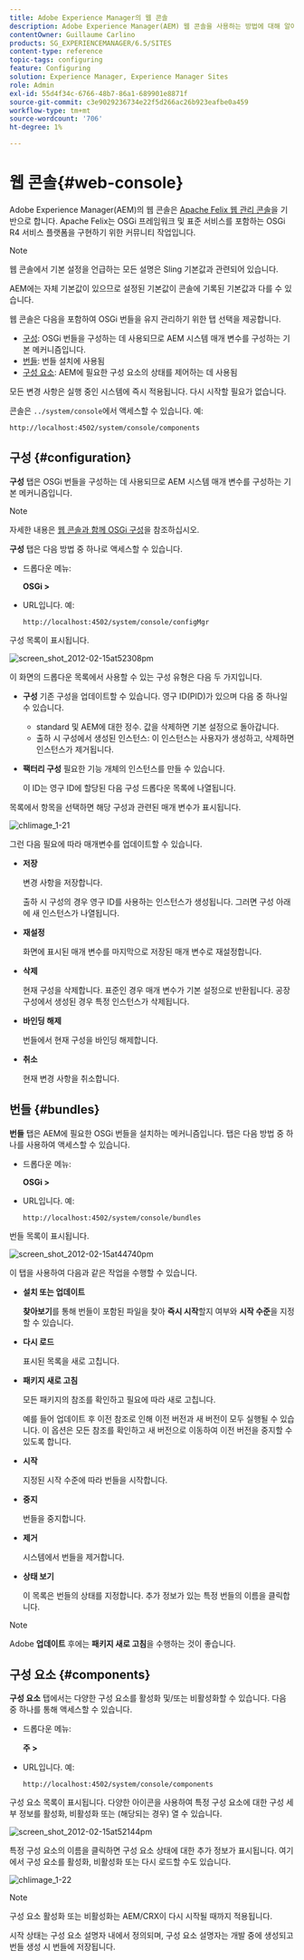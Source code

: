 ```yaml
---
title: Adobe Experience Manager의 웹 콘솔
description: Adobe Experience Manager(AEM) 웹 콘솔을 사용하는 방법에 대해 알아봅니다.
contentOwner: Guillaume Carlino
products: SG_EXPERIENCEMANAGER/6.5/SITES
content-type: reference
topic-tags: configuring
feature: Configuring
solution: Experience Manager, Experience Manager Sites
role: Admin
exl-id: 55d4f34c-6766-48b7-86a1-689901e8871f
source-git-commit: c3e9029236734e22f5d266ac26b923eafbe0a459
workflow-type: tm+mt
source-wordcount: '706'
ht-degree: 1%

---
```


# 웹 콘솔{#web-console}

Adobe Experience Manager(AEM)의 웹 콘솔은 [Apache Felix 웹 관리 콘솔](https://felix.apache.org/documentation/subprojects/apache-felix-web-console.html)을 기반으로 합니다. Apache Felix는 OSGi 프레임워크 및 표준 서비스를 포함하는 OSGi R4 서비스 플랫폼을 구현하기 위한 커뮤니티 작업입니다.

>[!NOTE]
>
>웹 콘솔에서 기본 설정을 언급하는 모든 설명은 Sling 기본값과 관련되어 있습니다.
>
>AEM에는 자체 기본값이 있으므로 설정된 기본값이 콘솔에 기록된 기본값과 다를 수 있습니다.

웹 콘솔은 다음을 포함하여 OSGi 번들을 유지 관리하기 위한 탭 선택을 제공합니다.

* [구성](#configuration): OSGi 번들을 구성하는 데 사용되므로 AEM 시스템 매개 변수를 구성하는 기본 메커니즘입니다.
* [번들](#bundles): 번들 설치에 사용됨
* [구성 요소](#components): AEM에 필요한 구성 요소의 상태를 제어하는 데 사용됨

모든 변경 사항은 실행 중인 시스템에 즉시 적용됩니다. 다시 시작할 필요가 없습니다.

콘솔은 `../system/console`에서 액세스할 수 있습니다. 예:

`http://localhost:4502/system/console/components`

## 구성 {#configuration}

**구성** 탭은 OSGi 번들을 구성하는 데 사용되므로 AEM 시스템 매개 변수를 구성하는 기본 메커니즘입니다.

>[!NOTE]
>
>자세한 내용은 [웹 콘솔과 함께 OSGi 구성](/help/sites-deploying/configuring-osgi.md)을 참조하십시오.

**구성** 탭은 다음 방법 중 하나로 액세스할 수 있습니다.

* 드롭다운 메뉴:

  **OSGi >**

* URL입니다. 예:

  `http://localhost:4502/system/console/configMgr`

구성 목록이 표시됩니다.

![screen_shot_2012-02-15at52308pm](assets/screen_shot_2012-02-15at52308pm.png)

이 화면의 드롭다운 목록에서 사용할 수 있는 구성 유형은 다음 두 가지입니다.

* **구성**
기존 구성을 업데이트할 수 있습니다. 영구 ID(PID)가 있으며 다음 중 하나일 수 있습니다.

   * standard 및 AEM에 대한 정수. 값을 삭제하면 기본 설정으로 돌아갑니다.
   * 출하 시 구성에서 생성된 인스턴스: 이 인스턴스는 사용자가 생성하고, 삭제하면 인스턴스가 제거됩니다.

* **팩터리 구성**
필요한 기능 개체의 인스턴스를 만들 수 있습니다.

  이 ID는 영구 ID에 할당된 다음 구성 드롭다운 목록에 나열됩니다.

목록에서 항목을 선택하면 해당 구성과 관련된 매개 변수가 표시됩니다.

![chlimage_1-21](assets/chlimage_1-21a.png)

그런 다음 필요에 따라 매개변수를 업데이트할 수 있습니다.

* **저장**

  변경 사항을 저장합니다.

  출하 시 구성의 경우 영구 ID를 사용하는 인스턴스가 생성됩니다. 그러면 구성 아래에 새 인스턴스가 나열됩니다.

* **재설정**

  화면에 표시된 매개 변수를 마지막으로 저장된 매개 변수로 재설정합니다.

* **삭제**

  현재 구성을 삭제합니다. 표준인 경우 매개 변수가 기본 설정으로 반환됩니다. 공장 구성에서 생성된 경우 특정 인스턴스가 삭제됩니다.

* **바인딩 해제**

  번들에서 현재 구성을 바인딩 해제합니다.

* **취소**

  현재 변경 사항을 취소합니다.

## 번들 {#bundles}

**번들** 탭은 AEM에 필요한 OSGi 번들을 설치하는 메커니즘입니다. 탭은 다음 방법 중 하나를 사용하여 액세스할 수 있습니다.

* 드롭다운 메뉴:

  **OSGi >**

* URL입니다. 예:

  `http://localhost:4502/system/console/bundles`

번들 목록이 표시됩니다.

![screen_shot_2012-02-15at44740pm](assets/screen_shot_2012-02-15at44740pm.png)

이 탭을 사용하여 다음과 같은 작업을 수행할 수 있습니다.

* **설치 또는 업데이트**

  **찾아보기**&#x200B;를 통해 번들이 포함된 파일을 찾아 **즉시 시작**&#x200B;할지 여부와 **시작 수준**&#x200B;을 지정할 수 있습니다.

* **다시 로드**

  표시된 목록을 새로 고칩니다.

* **패키지 새로 고침**

  모든 패키지의 참조를 확인하고 필요에 따라 새로 고칩니다.

  예를 들어 업데이트 후 이전 참조로 인해 이전 버전과 새 버전이 모두 실행될 수 있습니다. 이 옵션은 모든 참조를 확인하고 새 버전으로 이동하여 이전 버전을 중지할 수 있도록 합니다.

* **시작**

  지정된 시작 수준에 따라 번들을 시작합니다.

* **중지**

  번들을 중지합니다.

* **제거**

  시스템에서 번들을 제거합니다.

* **상태 보기**

  이 목록은 번들의 상태를 지정합니다. 추가 정보가 있는 특정 번들의 이름을 클릭합니다.

>[!NOTE]
>
>Adobe **업데이트** 후에는 **패키지 새로 고침**&#x200B;을 수행하는 것이 좋습니다.

## 구성 요소 {#components}

**구성 요소** 탭에서는 다양한 구성 요소를 활성화 및/또는 비활성화할 수 있습니다. 다음 중 하나를 통해 액세스할 수 있습니다.

* 드롭다운 메뉴:

  **주 >**

* URL입니다. 예:

  `http://localhost:4502/system/console/components`

구성 요소 목록이 표시됩니다. 다양한 아이콘을 사용하여 특정 구성 요소에 대한 구성 세부 정보를 활성화, 비활성화 또는 (해당되는 경우) 열 수 있습니다.

![screen_shot_2012-02-15at52144pm](assets/screen_shot_2012-02-15at52144pm.png)

특정 구성 요소의 이름을 클릭하면 구성 요소 상태에 대한 추가 정보가 표시됩니다. 여기에서 구성 요소를 활성화, 비활성화 또는 다시 로드할 수도 있습니다.

![chlimage_1-22](assets/chlimage_1-22a.png)

>[!NOTE]
>
>구성 요소 활성화 또는 비활성화는 AEM/CRX이 다시 시작될 때까지 적용됩니다.
>
>시작 상태는 구성 요소 설명자 내에서 정의되며, 구성 요소 설명자는 개발 중에 생성되고 번들 생성 시 번들에 저장됩니다.
